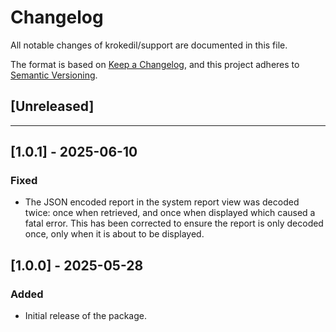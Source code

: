 # Changelog

All notable changes of krokedil/support are documented in this file.

The format is based on [Keep a Changelog](https://keepachangelog.com/en/1.0.0/),
and this project adheres to [Semantic Versioning](https://semver.org/spec/v2.0.0.html).

## [Unreleased]

------------------
## [1.0.1] - 2025-06-10

### Fixed

* The JSON encoded report in the system report view was decoded twice: once when retrieved, and once when displayed which caused a fatal error. This has been corrected to ensure the report is only decoded once, only when it is about to be displayed.

## [1.0.0] - 2025-05-28

### Added

* Initial release of the package.
